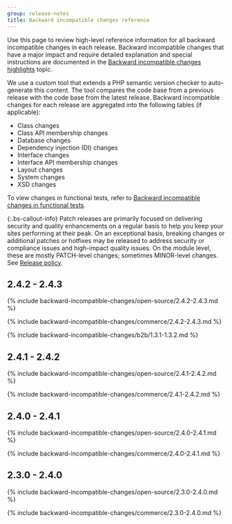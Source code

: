 ```yaml
---
group: release-notes
title: Backward incompatible changes reference
---
```


Use this page to review high-level reference information for all backward incompatible changes in each release. Backward incompatible changes that have a major impact and require detailed explanation and special instructions are documented in the [Backward incompatible changes highlights]({{page.baseurl}}/release-notes/backward-incompatible-changes/index.html) topic.

We use a custom tool that extends a PHP semantic version checker to auto-generate this content. The tool compares the code base from a previous release with the code base from the latest release. Backward incompatible changes for each release are aggregated into the following tables (if applicable):

-  Class changes
-  Class API membership changes
-  Database changes
-  Dependency injection (DI) changes
-  Interface changes
-  Interface API membership changes
-  Layout changes
-  System changes
-  XSD changes

To view changes in functional tests, refer to [Backward incompatible changes in functional tests]({{page.baseurl}}/reference/mftf/backward-incompatible-changes.html).

{:.bs-callout-info}
Patch releases are primarily focused on delivering security and quality enhancements on a regular basis to help you keep your sites performing at their peak. On an exceptional basis, breaking changes or additional patches or hotfixes may be released to address security or compliance issues and high-impact quality issues. On the module level, these are mostly PATCH-level changes; sometimes MINOR-level changes. See [Release policy]({{site.baseurl}}/release/policy/).

## 2.4.2 - 2.4.3

{% include backward-incompatible-changes/open-source/2.4.2-2.4.3.md %}

{% include backward-incompatible-changes/commerce/2.4.2-2.4.3.md %}

{% include backward-incompatible-changes/b2b/1.3.1-1.3.2.md %}

## 2.4.1 - 2.4.2

{% include backward-incompatible-changes/open-source/2.4.1-2.4.2.md %}

{% include backward-incompatible-changes/commerce/2.4.1-2.4.2.md %}

## 2.4.0 - 2.4.1

{% include backward-incompatible-changes/open-source/2.4.0-2.4.1.md %}

{% include backward-incompatible-changes/commerce/2.4.0-2.4.1.md %}

## 2.3.0 - 2.4.0

{% include backward-incompatible-changes/open-source/2.3.0-2.4.0.md %}

{% include backward-incompatible-changes/commerce/2.3.0-2.4.0.md %}
